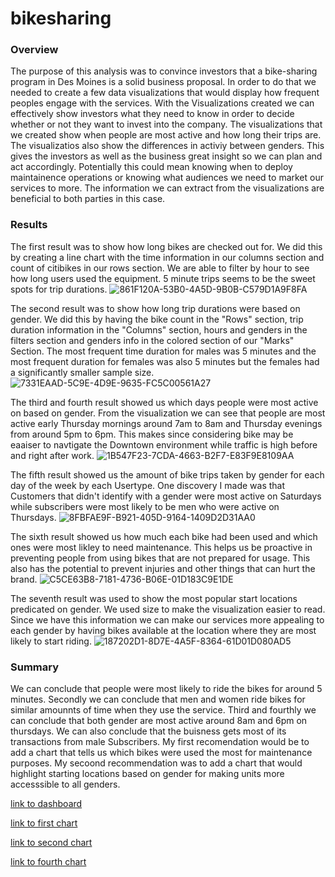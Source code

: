 # bikesharing
### Overview 
The purpose of this analysis was to convince investors that a bike-sharing program in Des Moines is a solid business proposal. In order to do that
we needed to create a few data visualizations that would display how frequent peoples engage with the services. With the Visualizations created we can effectively show investors what they need to know in order to decide whether or not they want to invest into the company. The visualizations that we created show when people are most active and how long their trips are. The visualizatios also show the differences in activiy between genders. This gives the investors as well as the business great insight so we can plan and act accordingly. Potentially this could mean knowing when to deploy maintainence operations or knowing what audiences we need to market our services to more. The information we can extract from the visualizations are beneficial to both parties in this case.

### Results
The first result was to show how long bikes are checked out for. We did this by creating a line chart with the time information in our columns section and 
count of citibikes in our rows section. We are able to filter by hour to see how long users used the equipment. 5 minute trips seems to be the sweet spots for trip durations.
![861F120A-53B0-4A5D-9B0B-C579D1A9F8FA](https://user-images.githubusercontent.com/112785655/209225695-11be2a40-2eb1-435c-a747-e85ff1b1b6ac.jpeg)

The second result was to show how long trip durations were based on gender. We did this by having the bike count in the "Rows" section, trip duration information in the "Columns" section, hours and genders in the filters section and genders info in the colored section of our "Marks" Section. The most frequent time duration for males was 5 minutes and the most frequent duration for females was also 5 minutes but the females had a significantly smaller sample size.
![7331EAAD-5C9E-4D9E-9635-FC5C00561A27](https://user-images.githubusercontent.com/112785655/209226648-9ee35df0-2e68-48a3-b29f-5642dd13788f.jpeg)

The third and fourth result showed us which days people were most active on based on gender. From the visualization we can see that people are most active early Thursday mornings around 7am to 8am and Thursday evenings from around 5pm to 6pm. This makes since considering bike may be eaaiser to navtigate the Downtown environment while traffic is high before and right after work.
![1B547F23-7CDA-4663-B2F7-E83F9E8109AA](https://user-images.githubusercontent.com/112785655/209227693-3062eca2-af13-4809-91e9-e56edc51124f.jpeg)

The fifth result showed us the amount of bike trips taken by gender for each day of the week by each Usertype. One discovery I made was that Customers that didn't identify with a gender were most active on Saturdays while subscribers were most likely to be men who were active on Thursdays. 
![8FBFAE9F-B921-405D-9164-1409D2D31AA0](https://user-images.githubusercontent.com/112785655/209228424-2330c32f-7aed-4bb6-935a-5ee2639b51b8.jpeg)

The sixth result showed us how much each bike had been used and which ones were most likley to need maintenance.
This helps us be proactive in preventing people from using bikes that are not prepared for usage. This also has the potential to prevent injuries and other things that can hurt the brand. 
![C5CE63B8-7181-4736-B06E-01D183C9E1DE](https://user-images.githubusercontent.com/112785655/209228737-76f3fd75-e7ed-44dd-8d50-8912f9fbf7cd.jpeg)

The seventh result was used to show the most popular start locations predicated on gender. We used size to make the visualization easier to read. 
Since we have this information we can make our services more appealing to each gender by having bikes available at the location where they are most likely to start riding. 
![187202D1-8D7E-4A5F-8364-61D01D080AD5](https://user-images.githubusercontent.com/112785655/209229644-8e1d510e-e873-4b04-95cc-d1804f99de30.jpeg)

### Summary
We can conclude that people were most likely to ride the bikes for around 5 minutes. Secondly we can conclude that men and women ride bikes for similar amounnts of time when they use the service. Third and fourthly we can conclude that both gender are most active around 8am and 6pm on thursdays. We can also conclude that the buisness gets most of its transactions from male Subscribers. My first recomendation would be to add a chart that tells us which bikes were used the most for maintenance purposes. My secoond recommendation was to add a chart that would highlight starting locations based on gender for making units more accesssible to all genders. 

[link to dashboard](https://public.tableau.com/app/profile/brenton.ervin/viz/Dashboard1_16717560803090/Dashboard1)

[link to first chart](https://public.tableau.com/app/profile/brenton.ervin/viz/checktimes/CheckoutTimesforUsers?publish=yes)

[link to second chart](https://public.tableau.com/app/profile/brenton.ervin/viz/checktimesbygender/CheckoutTimesbyGender)

[link to fourth chart](https://public.tableau.com/app/profile/brenton.ervin/viz/tripsbyweekdayhrgender/TripsbyweekdayhrGender)
